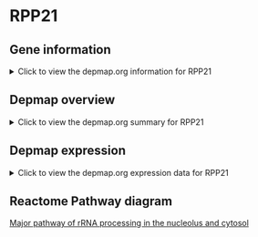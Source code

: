 <h1>RPP21</h1>

<h2>Gene information</h2>
<details>
  <summary>Click to view the depmap.org information for RPP21</summary>
  <iframe src="https://depmap.org/portal/gene/RPP21?tab=about" style="border:none;width:100%;height:800px"></iframe>
</details>

<h2>Depmap overview</h2>
<details>
  <summary>Click to view the depmap.org summary for RPP21</summary>
  <iframe src="https://depmap.org/portal/gene/RPP21?tab=overview" style="border:none;width:100%;height:800px"></iframe>
</details>

<h2>Depmap expression</h2>
<details>
  <summary>Click to view the depmap.org expression data for RPP21</summary>
  <iframe src="https://depmap.org/portal/gene/RPP21?tab=characterization" style="border:none;width:100%;height:800px"></iframe>
</details>



<h2>Reactome Pathway diagram</h2>
<a href="https://reactome.org/PathwayBrowser/#/R-HSA-6791226" target="_BLANK">Major pathway of rRNA processing in the nucleolus and cytosol</a>



